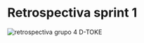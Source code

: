 # Retrospectiva sprint 1
![retrospectiva grupo 4 D-TOKE](https://github.com/Luigi026/Grupo_4_D-toke/assets/114125465/fa742d85-0d4f-4818-97ce-26cc60e14552)
